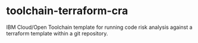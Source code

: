 # toolchain-terraform-cra
IBM Cloud/Open Toolchain template for running code risk analysis against a terraform template within a git repository.
